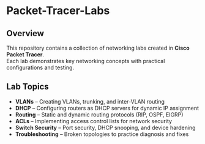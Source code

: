 # Packet-Tracer-Labs

## Overview
This repository contains a collection of networking labs created in **Cisco Packet Tracer**.  
Each lab demonstrates key networking concepts with practical configurations and testing.

## Lab Topics
- **VLANs** – Creating VLANs, trunking, and inter-VLAN routing  
- **DHCP** – Configuring routers as DHCP servers for dynamic IP assignment  
- **Routing** – Static and dynamic routing protocols (RIP, OSPF, EIGRP)  
- **ACLs** – Implementing access control lists for network security  
- **Switch Security** – Port security, DHCP snooping, and device hardening  
- **Troubleshooting** – Broken topologies to practice diagnosis and fixes  

